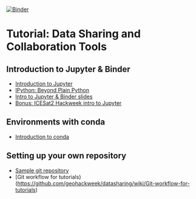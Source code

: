 [![Binder](https://mybinder.org/badge_logo.svg)](https://mybinder.org/v2/gh/geohackweek/datasharing/master?filepath=notebooks&urlpath=lab)

# Tutorial: Data Sharing and Collaboration Tools

## Introduction to Jupyter & Binder
- [Introduction to Jupyter](https://nbviewer.jupyter.org/github/geohackweek/datasharing/blob/master/notebooks/01-Introduction%20Jupyter.ipynb)
- [IPython: Beyond Plain Python](https://nbviewer.jupyter.org/github/geohackweek/datasharing/blob/master/notebooks/02-Beyond%20Plain%20Python.ipynb)
- [Intro to Jupyter & Binder slides](https://docs.google.com/presentation/d/15d__yUJF_JvNMqTnvXnhjQjNP5bJLc3rlR4tpWRCQxA/edit#slide=id.p)
- [Bonus: ICESat2 Hackweek intro to Jupyter](https://github.com/ICESAT-2HackWeek/intro-jupyter-git)

## Environments with conda
- [Introduction to conda](https://nbviewer.jupyter.org/github/geohackweek/datasharing/blob/master/notebooks/03-Conda.ipynb)

## Setting up your own repository
- [Sample git repository](https://github.com/geohackweek/sample_project_repository)
- [Git workflow for tutorials)(https://github.com/geohackweek/datasharing/wiki/Git-workflow-for-tutorials)
